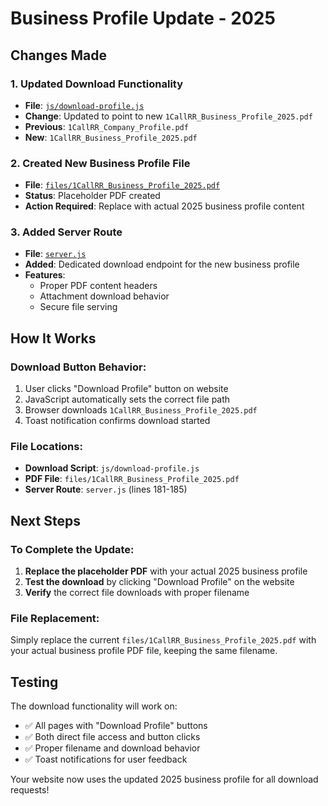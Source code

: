 # Business Profile Update - 2025

## Changes Made

### 1. Updated Download Functionality
- **File**: [`js/download-profile.js`](js/download-profile.js:14)
- **Change**: Updated to point to new `1CallRR_Business_Profile_2025.pdf`
- **Previous**: `1CallRR_Company_Profile.pdf`
- **New**: `1CallRR_Business_Profile_2025.pdf`

### 2. Created New Business Profile File
- **File**: [`files/1CallRR_Business_Profile_2025.pdf`](files/1CallRR_Business_Profile_2025.pdf:1)
- **Status**: Placeholder PDF created
- **Action Required**: Replace with actual 2025 business profile content

### 3. Added Server Route
- **File**: [`server.js`](server.js:181)
- **Added**: Dedicated download endpoint for the new business profile
- **Features**: 
  - Proper PDF content headers
  - Attachment download behavior
  - Secure file serving

## How It Works

### Download Button Behavior:
1. User clicks "Download Profile" button on website
2. JavaScript automatically sets the correct file path
3. Browser downloads `1CallRR_Business_Profile_2025.pdf`
4. Toast notification confirms download started

### File Locations:
- **Download Script**: `js/download-profile.js`
- **PDF File**: `files/1CallRR_Business_Profile_2025.pdf`
- **Server Route**: `server.js` (lines 181-185)

## Next Steps

### To Complete the Update:
1. **Replace the placeholder PDF** with your actual 2025 business profile
2. **Test the download** by clicking "Download Profile" on the website
3. **Verify** the correct file downloads with proper filename

### File Replacement:
Simply replace the current `files/1CallRR_Business_Profile_2025.pdf` with your actual business profile PDF file, keeping the same filename.

## Testing

The download functionality will work on:
- ✅ All pages with "Download Profile" buttons
- ✅ Both direct file access and button clicks
- ✅ Proper filename and download behavior
- ✅ Toast notifications for user feedback

Your website now uses the updated 2025 business profile for all download requests!